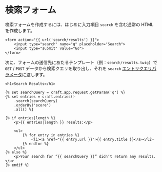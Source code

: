# 検索フォーム

検索フォームを作成するには、はじめに入力項目 `search` を含む通常の HTML を作成します。

```twig
<form action="{{ url('search/results') }}">
    <input type="search" name="q" placeholder="Search">
    <input type="submit" value="Go">
</form>
```

次に、フォームの送信先にあたるテンプレート（例：`search/results.twig`）で `GET` / `POST` データから検索クエリを取り出し、それを `search` [エントリクエリパラメータ](../../entries.md#search)に渡します。

```twig
<h1>Search Results</h1>

{% set searchQuery = craft.app.request.getParam('q') %}
{% set entries = craft.entries()
    .search(searchQuery)
    .orderBy('score')
    .all() %}

{% if entries|length %}
    <p>{{ entries|length }} results:</p>

    <ul>
        {% for entry in entries %}
            <li><a href="{{ entry.url }}">{{ entry.title }}</a></li>
        {% endfor %}
    </ul>
{% else %}
    <p>Your search for “{{ searchQuery }}” didn’t return any results.</p>
{% endif %}
```
